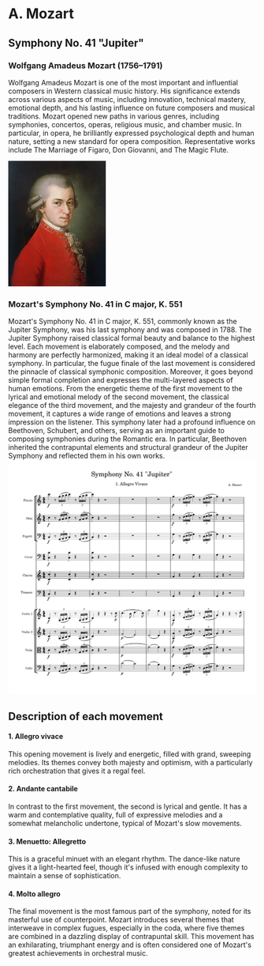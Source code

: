 # A. Mozart
## Symphony No. 41 "Jupiter"

### Wolfgang Amadeus Mozart (1756–1791)
Wolfgang Amadeus Mozart is one of the most important and influential composers in Western classical music history. 
His significance extends across various aspects of music, including innovation, technical mastery, emotional depth, and his lasting influence on future composers and musical traditions. 
Mozart opened new paths in various genres, including symphonies, concertos, operas, religious music, and chamber music. In particular, in opera, he brilliantly expressed psychological depth and human nature, setting a new standard for opera composition. Representative works include The Marriage of Figaro, Don Giovanni, and The Magic Flute.

<img src="mozart.png">

### Mozart's Symphony No. 41 in C major, K. 551
Mozart's Symphony No. 41 in C major, K. 551, commonly known as the Jupiter Symphony, was his last symphony and was composed in 1788. 
The Jupiter Symphony raised classical formal beauty and balance to the highest level. Each movement is elaborately composed, and the melody and harmony are perfectly harmonized, making it an ideal model of a classical symphony. In particular, the fugue finale of the last movement is considered the pinnacle of classical symphonic composition.
Moreover, it goes beyond simple formal completion and expresses the multi-layered aspects of human emotions. From the energetic theme of the first movement to the lyrical and emotional melody of the second movement, the classical elegance of the third movement, and the majesty and grandeur of the fourth movement, it captures a wide range of emotions and leaves a strong impression on the listener.
This symphony later had a profound influence on Beethoven, Schubert, and others, serving as an important guide to composing symphonies during the Romantic era. In particular, Beethoven inherited the contrapuntal elements and structural grandeur of the Jupiter Symphony and reflected them in his own works.
<img src="mozart symphony no. 41.png"> 

## Description of each movement
#### 1. Allegro vivace
This opening movement is lively and energetic, filled with grand, sweeping melodies. Its themes convey both majesty and optimism, with a particularly rich orchestration that gives it a regal feel.

#### 2. Andante cantabile
In contrast to the first movement, the second is lyrical and gentle. It has a warm and contemplative quality, full of expressive melodies and a somewhat melancholic undertone, typical of Mozart's slow movements.

#### 3. Menuetto: Allegretto
This is a graceful minuet with an elegant rhythm. The dance-like nature gives it a light-hearted feel, though it's infused with enough complexity to maintain a sense of sophistication.

#### 4. Molto allegro
The final movement is the most famous part of the symphony, noted for its masterful use of counterpoint. Mozart introduces several themes that interweave in complex fugues, especially in the coda, where five themes are combined in a dazzling display of contrapuntal skill. This movement has an exhilarating, triumphant energy and is often considered one of Mozart's greatest achievements in orchestral music.

